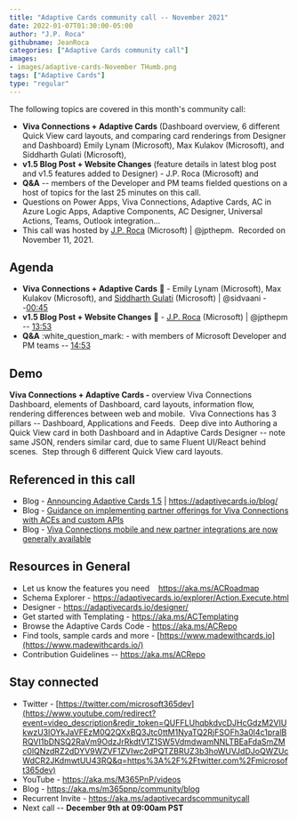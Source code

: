 ```yaml
---
title: "Adaptive Cards community call -- November 2021"
date: 2022-01-07T01:30:00-05:00
author: "J.P. Roca"
githubname: JeanRoca
categories: ["Adaptive Cards community call"]
images:
- images/adaptive-cards-November THumb.png
tags: ["Adaptive Cards"]
type: "regular"
---
```


The following topics are covered in this month's community call:

- **Viva Connections + Adaptive Cards** (Dashboard overview, 6 different Quick View card layouts, and comparing card renderings from Designer and Dashboard) Emily Lynam (Microsoft), Max Kulakov (Microsoft), and Siddharth Gulati (Microsoft), 
- **v1.5 Blog Post + Website Changes** (feature details in latest blog post and v1.5 features added to Designer) - J.P. Roca (Microsoft) and 
- **Q&A** -- members of the Developer and PM teams fielded questions on a host of topics for the last 25 minutes on this call.
- Questions on Power Apps, Viva Connections, Adaptive Cards, AC in Azure Logic Apps, Adaptive Components, AC Designer, Universal Actions, Teams, Outlook integration...
- This call was hosted by [J.P. Roca](https://twitter.com/jpthepm) (Microsoft) | @jpthepm.  Recorded on November 11, 2021.

## Agenda

-   **Viva Connections + Adaptive Cards** :handshake: - Emily Lynam
    (Microsoft), Max Kulakov (Microsoft), and [Siddharth
    Gulati](https://twitter.com/sidvaani) (Microsoft) | @sidvaani
    --[00:45](https://youtu.be/_qDFDMUouxE?t=45)
-   **v1.5 Blog Post + Website Changes** :loudspeaker: - [J.P.
    Roca](https://twitter.com/jpthepm) (Microsoft) | @jpthepm --
    [13:53](https://youtu.be/_qDFDMUouxE?t=833)
-   **Q&A** :white_question_mark: - with members of Microsoft Developer
    and PM teams -- [14:53](https://youtu.be/_qDFDMUouxE?t=873)

## Demo

**Viva Connections + Adaptive Cards -** overview Viva Connections Dashboard, elements of Dashboard, card layouts, information flow, rendering differences between web and mobile.  Viva Connections has 3 pillars -- Dashboard, Applications and Feeds.  Deep dive into Authoring a Quick View card in both Dashboard and in Adaptive Cards Designer -- note same JSON, renders similar card, due to same Fluent UI/React behind scenes.  Step through 6 different Quick View card layouts. 

## Referenced in this call

-   Blog - [Announcing Adaptive Cards
    1.5](https://adaptivecards.io/blog/2021/Announcing-1.5/) |
    <https://adaptivecards.io/blog/>
-   Blog - [Guidance on implementing partner offerings for Viva
    Connections with ACEs and custom
    APIs](https://devblogs.microsoft.com/microsoft365dev/guidance-on-implementing-partner-offerings-for-viva-connections-with-aces-and-custom-apis/) 
-   Blog - [Viva Connections mobile and new partner integrations are now
    generally
    available](https://techcommunity.microsoft.com/t5/microsoft-viva-blog/viva-connections-mobile-and-new-partner-integrations-are-now/ba-p/2932217) 


## Resources in General

-   Let us know the features you need    <https://aka.ms/ACRoadmap>
-   Schema Explorer
    - <https://adaptivecards.io/explorer/Action.Execute.html>
-   Designer - <https://adaptivecards.io/designer/> 
-   Get started with Templating - <https://aka.ms/ACTemplating>
-   Browse the Adaptive Cards Code - <https://aka.ms/ACRepo>
-   Find tools, sample cards and more
    - [https://www.madewithcards.io](https://www.madewithcards.io/)
-   Contribution Guidelines -- <https://aka.ms/ACRepo> 

## Stay connected

-   Twitter
    - [https://twitter.com/microsoft365dev](https://www.youtube.com/redirect?event=video_description&redir_token=QUFFLUhqbkdvcDJHcGdzM2VIUkwzU3lOYkJaVFEzM0Q2QXxBQ3Jtc0ttM1NyaTQ2RjFSOFh3a0l4c1pralBRQVI1bDNSQ2RaVm9OdzJrRkdtV1Z1SW5VdmdwamNNLTBEaFdaSmZMc0lQNzdRZ2dDYV9WZVF1ZVIwc2dPQTZBRUZ3b3hoWUVJdDJoQWZUcWdCR2JKdmwtUU43RQ&q=https%3A%2F%2Ftwitter.com%2Fmicrosoft365dev)​
-   YouTube - <https://aka.ms/M365PnP/videos>​
-   Blog - <https://aka.ms/m365pnp/community/blog>
-   Recurrent Invite - <https://aka.ms/adaptivecardscommunitycall>
-   Next call -- **December 9th at 09:00am PST**
